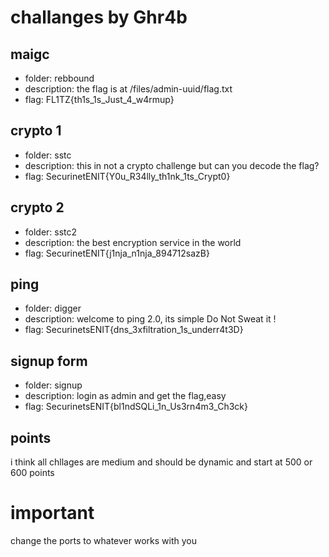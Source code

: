 # challanges by Ghr4b
## maigc
* folder: rebbound
* description: 
the flag is at /files/admin-uuid/flag.txt
* flag: FL1TZ{th1s_1s_Just_4_w4rmup}
## crypto 1
* folder: sstc
* description:
this in not a crypto challenge but can you decode the flag?
* flag: SecurinetENIT{Y0u_R34lly_th1nk_1ts_Crypt0}
## crypto 2
* folder: sstc2
* description:
the best encryption service in the world
* flag: SecurinetENIT{j1nja_n1nja_894712sazB}
## ping
* folder: digger
* description:
welcome to ping 2.0, its simple Do Not Sweat it !
* flag: SecurinetsENIT{dns_3xfiltration_1s_underr4t3D}
## signup form
* folder: signup
* description:
login as admin and get the flag,easy
* flag:
SecurinetsENIT{bl1ndSQLi_1n_Us3rn4m3_Ch3ck}
## points
i think all chllages are medium and should be dynamic and start at 500 or 600 points
# important 
change the ports to whatever works with you 